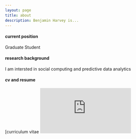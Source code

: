 ```yaml
---
layout: page
title: about
description: Benjamin Harvey is...
---
```


#### <a name="currentposition"></a>current position
Graduate Student



#### <a name="researchbackground"></a>research background
I am intersted in social computing and predictive data analytics 



#### <a name="cvandresume"></a>cv and resume
[curriculum vitae ![CV as pdf](https://github.com/Amirahshamrani/Amirahshamrani.github.io/blob/master/assets/CV_Amirah%20.pdf)




